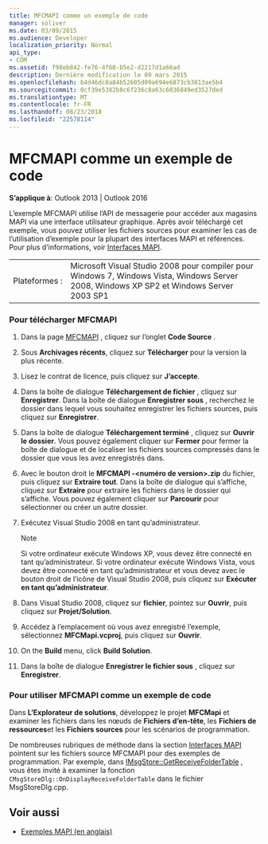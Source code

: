 ```yaml
---
title: MFCMAPI comme un exemple de code
manager: soliver
ms.date: 03/09/2015
ms.audience: Developer
localization_priority: Normal
api_type:
- COM
ms.assetid: f98eb842-fe76-4f60-b5e2-d2217d1a66ad
description: Dernière modification le 09 mars 2015
ms.openlocfilehash: b4d46dc8a84b52605d09a694e6873cb3813ae5b4
ms.sourcegitcommit: 0cf39e5382b8c6f236c8a63c6036849ed3527ded
ms.translationtype: MT
ms.contentlocale: fr-FR
ms.lasthandoff: 08/23/2018
ms.locfileid: "22578114"
---
```

# <a name="mfcmapi-as-a-code-sample"></a>MFCMAPI comme un exemple de code
 
**S’applique à**: Outlook 2013 | Outlook 2016 
  
L’exemple MFCMAPI utilise l’API de messagerie pour accéder aux magasins MAPI via une interface utilisateur graphique. Après avoir téléchargé cet exemple, vous pouvez utiliser les fichiers sources pour examiner les cas de l’utilisation d’exemple pour la plupart des interfaces MAPI et références. Pour plus d’informations, voir [Interfaces MAPI](mapi-interfaces.md).
  
|||
|:-----|:-----|
|Plateformes :  <br/> |Microsoft Visual Studio 2008 pour compiler pour Windows 7, Windows Vista, Windows Server 2008, Windows XP SP2 et Windows Server 2003 SP1  <br/> |
   
### <a name="to-download-mfcmapi"></a>Pour télécharger MFCMAPI
  
1. Dans la page [MFCMAPI](http://codeplex.com/MFCMAPI) , cliquez sur l’onglet **Code Source** . 
    
2. Sous **Archivages récents**, cliquez sur **Télécharger** pour la version la plus récente. 
    
3. Lisez le contrat de licence, puis cliquez sur **J’accepte**.
    
4. Dans la boîte de dialogue **Téléchargement de fichier** , cliquez sur **Enregistrer**. Dans la boîte de dialogue **Enregistrer sous** , recherchez le dossier dans lequel vous souhaitez enregistrer les fichiers sources, puis cliquez sur **Enregistrer**.
    
5. Dans la boîte de dialogue **Téléchargement terminé** , cliquez sur **Ouvrir le dossier**. Vous pouvez également cliquer sur **Fermer** pour fermer la boîte de dialogue et de localiser les fichiers sources compressés dans le dossier que vous les avez enregistrés dans. 
    
6. Avec le bouton droit le **MFCMAPI -\<numéro de version\>.zip** du fichier, puis cliquez sur **Extraire tout**. Dans la boîte de dialogue qui s’affiche, cliquez sur **Extraire** pour extraire les fichiers dans le dossier qui s’affiche. Vous pouvez également cliquer sur **Parcourir** pour sélectionner ou créer un autre dossier. 
    
7. Exécutez Visual Studio 2008 en tant qu’administrateur.
    
   > [!NOTE]
   > Si votre ordinateur exécute Windows XP, vous devez être connecté en tant qu’administrateur. Si votre ordinateur exécute Windows Vista, vous devez être connecté en tant qu’administrateur et vous devez avec le bouton droit de l’icône de Visual Studio 2008, puis cliquez sur **Exécuter en tant qu’administrateur**. 
  
8. Dans Visual Studio 2008, cliquez sur **fichier**, pointez sur **Ouvrir**, puis cliquez sur **Projet/Solution**.
    
9. Accédez à l’emplacement où vous avez enregistré l’exemple, sélectionnez **MFCMapi.vcproj**, puis cliquez sur **Ouvrir**.
    
10. On the **Build** menu, click **Build Solution**.
    
11. Dans la boîte de dialogue **Enregistrer le fichier sous** , cliquez sur **Enregistrer**.
    
### <a name="to-use-mfcmapi-as-a-code-sample"></a>Pour utiliser MFCMAPI comme un exemple de code
  
Dans **L’Explorateur de solutions**, développez le projet **MFCMapi** et examiner les fichiers dans les nœuds de **Fichiers d’en-tête**, les **Fichiers de ressources**et les **Fichiers sources** pour les scénarios de programmation. 
  
De nombreuses rubriques de méthode dans la section [Interfaces MAPI](mapi-interfaces.md) pointent sur les fichiers source MFCMAPI pour des exemples de programmation. Par exemple, dans [IMsgStore::GetReceiveFolderTable](imsgstore-getreceivefoldertable.md) , vous êtes invité à examiner la fonction `CMsgStoreDlg::OnDisplayReceiveFolderTable` dans le fichier MsgStoreDlg.cpp. 
  
## <a name="see-also"></a>Voir aussi

- [Exemples MAPI (en anglais)](mapi-samples.md)

